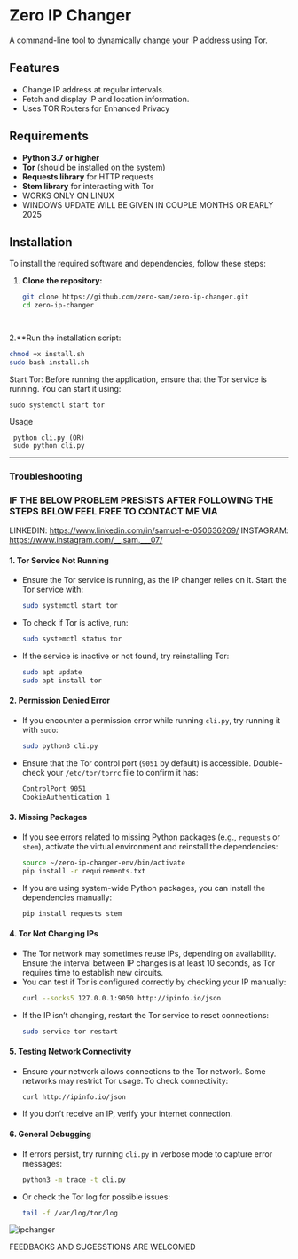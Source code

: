 # Zero IP Changer

A command-line tool to dynamically change your IP address using Tor.

## Features

- Change IP address at regular intervals.
- Fetch and display IP and location information.
- Uses TOR Routers for Enhanced Privacy

## Requirements

- **Python 3.7 or higher**
- **Tor** (should be installed on the system)
- **Requests library** for HTTP requests
- **Stem library** for interacting with Tor
- WORKS ONLY ON LINUX
- WINDOWS UPDATE WILL BE GIVEN IN COUPLE MONTHS OR EARLY 2025


## Installation

To install the required software and dependencies, follow these steps:

1. **Clone the repository:**
   ```bash
   git clone https://github.com/zero-sam/zero-ip-changer.git
   cd zero-ip-changer




2.**Run the installation script:

```bash
chmod +x install.sh
sudo bash install.sh
```

Start Tor: Before running the application, ensure that the Tor service is running. You can start it using:

```
sudo systemctl start tor
```
Usage
```
 python cli.py (OR)
 sudo python cli.py
```


---

### Troubleshooting

### IF THE BELOW PROBLEM PRESISTS AFTER FOLLOWING THE STEPS BELOW FEEL FREE TO CONTACT ME VIA 
LINKEDIN: https://www.linkedin.com/in/samuel-e-050636269/
INSTAGRAM: https://www.instagram.com/__.sam.___07/

#### 1. **Tor Service Not Running**
   - Ensure the Tor service is running, as the IP changer relies on it. Start the Tor service with:
     ```bash
     sudo systemctl start tor
     ```
   - To check if Tor is active, run:
     ```bash
     sudo systemctl status tor
     ```
   - If the service is inactive or not found, try reinstalling Tor:
     ```bash
     sudo apt update
     sudo apt install tor
     ```

#### 2. **Permission Denied Error**
   - If you encounter a permission error while running `cli.py`, try running it with `sudo`:
     ```bash
     sudo python3 cli.py
     ```
   - Ensure that the Tor control port (`9051` by default) is accessible. Double-check your `/etc/tor/torrc` file to confirm it has:
     ```bash
     ControlPort 9051
     CookieAuthentication 1
     ```

#### 3. **Missing Packages**
   - If you see errors related to missing Python packages (e.g., `requests` or `stem`), activate the virtual environment and reinstall the dependencies:
     ```bash
     source ~/zero-ip-changer-env/bin/activate
     pip install -r requirements.txt
     ```
   - If you are using system-wide Python packages, you can install the dependencies manually:
     ```bash
     pip install requests stem
     ```

#### 4. **Tor Not Changing IPs**
   - The Tor network may sometimes reuse IPs, depending on availability. Ensure the interval between IP changes is at least 10 seconds, as Tor requires time to establish new circuits.
   - You can test if Tor is configured correctly by checking your IP manually:
     ```bash
     curl --socks5 127.0.0.1:9050 http://ipinfo.io/json
     ```
   - If the IP isn’t changing, restart the Tor service to reset connections:
     ```bash
     sudo service tor restart
     ```

#### 5. **Testing Network Connectivity**
   - Ensure your network allows connections to the Tor network. Some networks may restrict Tor usage. To check connectivity:
     ```bash
     curl http://ipinfo.io/json
     ```
   - If you don’t receive an IP, verify your internet connection.

#### 6. **General Debugging**
   - If errors persist, try running `cli.py` in verbose mode to capture error messages:
     ```bash
     python3 -m trace -t cli.py
     ```
   - Or check the Tor log for possible issues:
     ```bash
     tail -f /var/log/tor/log


![ipchanger](https://github.com/user-attachments/assets/fbadaa0c-32e5-49c0-b3fd-78897e386b1c)

FEEDBACKS AND SUGESSTIONS ARE WELCOMED




